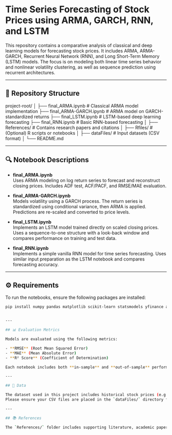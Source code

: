 # Time Series Forecasting of Stock Prices using ARMA, GARCH, RNN, and LSTM

This repository contains a comparative analysis of classical and deep learning models for forecasting stock prices. It includes ARMA, ARMA-GARCH, Recurrent Neural Network (RNN), and Long Short-Term Memory (LSTM) models. The focus is on modeling both linear time series behavior and nonlinear volatility clustering, as well as sequence prediction using recurrent architectures.

---

## 📁 Repository Structure

project-root/
│
├── final_ARMA.ipynb # Classical ARMA model implementation
├── final_ARMA-GARCH.ipynb # ARMA model on GARCH-standardized returns
├── final_LSTM.ipynb # LSTM-based deep learning forecasting
├── final_RNN.ipynb # Basic RNN-based forecasting
│
├── References/ # Contains research papers and citations
│
├── Rfiles/ # (Optional) R scripts or notebooks
│
├── dataFiles/ # Input datasets (CSV format)
│
└── README.md


---

## 🔍 Notebook Descriptions

- **final_ARMA.ipynb**  
  Uses ARMA modeling on log return series to forecast and reconstruct closing prices. Includes ADF test, ACF/PACF, and RMSE/MAE evaluation.

- **final_ARMA-GARCH.ipynb**  
  Models volatility using a GARCH process. The return series is standardized using conditional variance, then ARMA is applied. Predictions are re-scaled and converted to price levels.

- **final_LSTM.ipynb**  
  Implements an LSTM model trained directly on scaled closing prices. Uses a sequence-to-one structure with a look-back window and compares performance on training and test data.

- **final_RNN.ipynb**  
  Implements a simple vanilla RNN model for time series forecasting. Uses similar input preparation as the LSTM notebook and compares forecasting accuracy.

---

## ⚙️ Requirements

To run the notebooks, ensure the following packages are installed:

```bash
pip install numpy pandas matplotlib scikit-learn statsmodels yfinance arch tensorflow


---

## 📊 Evaluation Metrics

Models are evaluated using the following metrics:

- **RMSE** (Root Mean Squared Error)  
- **MAE** (Mean Absolute Error)  
- **R² Score** (Coefficient of Determination)

Each notebook includes both **in-sample** and **out-of-sample** performance evaluation using these metrics to ensure fair comparison.

---

## 📂 Data

The dataset used in this project includes historical stock prices (e.g., AAPL) downloaded from **Yahoo Finance**.  
Please ensure your CSV files are placed in the `dataFiles/` directory for proper loading by the notebooks.

---

## 📚 References

The `References/` folder includes supporting literature, academic papers, and documentation used to support the development of the models and evaluation strategies in this project.

